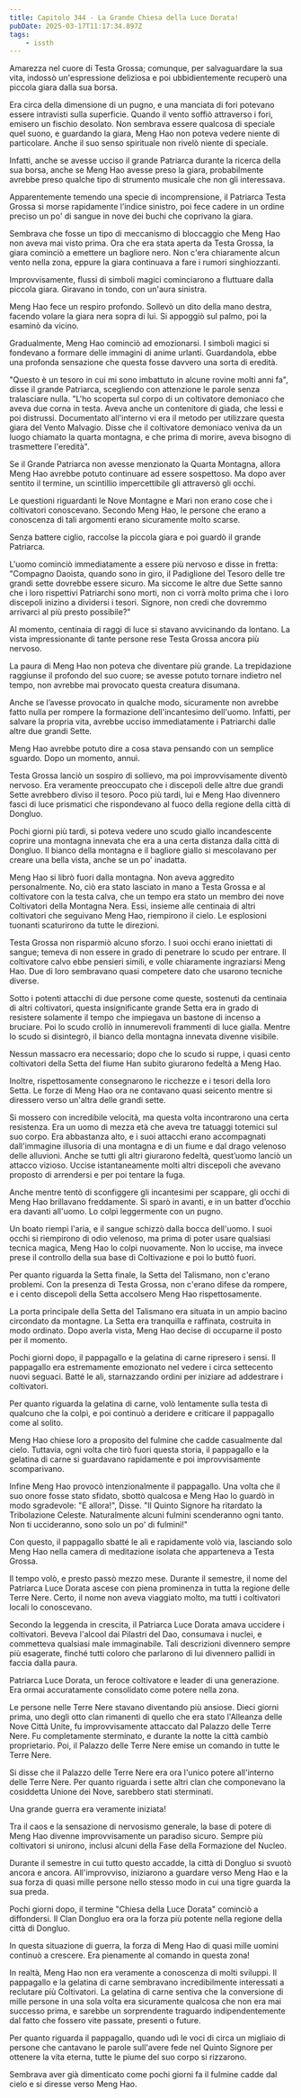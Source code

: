 ```yaml
---
title: Capitolo 344 - La Grande Chiesa della Luce Dorata!
pubDate: 2025-03-17T11:17:34.897Z
tags:
    - issth
---
```



Amarezza nel cuore di Testa Grossa; comunque, per salvaguardare la sua vita, indossò un'espressione deliziosa e poi ubbidientemente recuperò una piccola giara dalla sua borsa.


Era circa della dimensione di un pugno, e una manciata di fori potevano essere intravisti sulla superficie.
Quando il vento soffiò attraverso i fori, emisero un fischio desolato. Non sembrava essere qualcosa di speciale quel suono, e guardando la giara, Meng Hao non poteva vedere niente di particolare. Anche il suo senso spirituale non rivelò niente di speciale.


Infatti, anche se avesse ucciso il grande Patriarca durante la ricerca della sua borsa, anche se Meng Hao avesse preso la giara, probabilmente avrebbe preso qualche tipo di strumento musicale che non gli interessava.


Apparentemente temendo una specie di incomprensione, il Patriarca Testa Grossa si morse rapidamente l’indice sinistro, poi fece cadere in un ordine preciso un po' di sangue in nove dei buchi che coprivano la giara.


Sembrava che fosse un tipo di meccanismo di bloccaggio che Meng Hao non aveva mai visto prima. Ora che era stata aperta da Testa Grossa, la giara cominciò a emettere un bagliore nero. Non c'era chiaramente alcun vento nella zona, eppure la giara continuava a fare i rumori singhiozzanti.


Improvvisamente, flussi di simboli magici cominciarono a fluttuare dalla piccola giara. Giravano in tondo, con un'aura sinistra.


Meng Hao fece un respiro profondo. Sollevò un dito della mano destra, facendo volare la giara nera sopra di lui. Si appoggiò sul palmo, poi la esaminò da vicino.


Gradualmente, Meng Hao cominciò ad emozionarsi. I simboli magici si fondevano a formare delle immagini di anime urlanti. Guardandola, ebbe una profonda sensazione che questa fosse davvero una sorta di eredità.


"Questo è un tesoro in cui mi sono imbattuto in alcune rovine molti anni fa", disse il grande Patriarca, scegliendo con attenzione le parole senza tralasciare nulla. "L'ho scoperta sul corpo di un coltivatore demoniaco che aveva due corna in testa. Aveva anche un contenitore di giada, che lessi e poi distrussi. Documentato all'interno vi era il metodo per utilizzare questa giara del Vento Malvagio. Disse che il coltivatore demoniaco veniva da un luogo chiamato la quarta montagna, e che prima di morire, aveva bisogno di trasmettere l'eredità".


Se il Grande Patriarca non avesse menzionato la Quarta Montagna, allora Meng Hao avrebbe potuto continuare ad essere sospettoso. Ma dopo aver sentito il termine, un scintillio impercettibile gli attraversò gli occhi.


Le questioni riguardanti le Nove Montagne e Mari non erano cose che i coltivatori conoscevano. Secondo Meng Hao, le persone che erano a conoscenza di tali argomenti erano sicuramente molto scarse.


Senza battere ciglio, raccolse la piccola giara e poi guardò il grande Patriarca.


L'uomo cominciò immediatamente a essere più nervoso e disse in fretta: "Compagno Daoista, quando sono in giro, il Padiglione del Tesoro delle tre grandi sette dovrebbe essere sicuro. Ma siccome le altre due Sette sanno che i loro rispettivi Patriarchi sono morti, non ci vorrà molto prima che i loro discepoli inizino a dividersi i tesori. Signore, non credi che dovremmo arrivarci al più presto possibile?"


Al momento, centinaia di raggi di luce si stavano avvicinando da lontano. La vista impressionante di tante persone rese Testa Grossa ancora più nervoso.


La paura di Meng Hao non poteva che diventare più grande. La trepidazione raggiunse il profondo del suo cuore; se avesse potuto tornare indietro nel tempo, non avrebbe mai provocato questa creatura disumana.


Anche se l’avesse provocato in qualche modo, sicuramente non avrebbe fatto nulla per rompere la formazione dell'incantesimo dell'uomo. Infatti, per salvare la propria vita, avrebbe ucciso immediatamente i Patriarchi dalle altre due grandi Sette.


Meng Hao avrebbe potuto dire a cosa stava pensando con un semplice sguardo. Dopo un momento, annuì.


Testa Grossa lanciò un sospiro di sollievo, ma poi improvvisamente diventò nervoso. Era veramente preoccupato che i discepoli delle altre due grandi Sette avrebbero diviso il tesoro. Poco più tardi, lui e Meng Hao divennero fasci di luce prismatici che rispondevano al fuoco della regione della città di Dongluo.


Pochi giorni più tardi, si poteva vedere uno scudo giallo incandescente coprire una montagna innevata che era a una certa distanza dalla città di Dongluo. Il bianco della montagna e il bagliore giallo si mescolavano per creare una bella vista, anche se un po' inadatta.


Meng Hao si librò fuori dalla montagna. Non aveva aggredito personalmente. No, ciò era stato lasciato in mano a Testa Grossa e al coltivatore con la testa calva, che un tempo era stato un membro dei nove Coltivatori della Montagna Nera. Essi, insieme alle centinaia di altri coltivatori che seguivano Meng Hao, riempirono il cielo. Le esplosioni tuonanti scaturirono da tutte le direzioni.


Testa Grossa non risparmiò alcuno sforzo. I suoi occhi erano iniettati di sangue; temeva di non essere in grado di penetrare lo scudo per entrare. Il coltivatore calvo ebbe pensieri simili, e volle chiaramente ingraziarsi Meng Hao. Due di loro sembravano quasi competere dato che usarono tecniche diverse.


Sotto i potenti attacchi di due persone come queste, sostenuti da centinaia di altri coltivatori, questa insignificante grande Setta era in grado di resistere solamente il tempo che impiegava un bastone di incenso a bruciare. Poi lo scudo crollò in innumerevoli frammenti di luce gialla. Mentre lo scudo si disintegrò, il bianco della montagna innevata divenne visibile.


Nessun massacro era necessario; dopo che lo scudo si ruppe, i quasi cento coltivatori della Setta del fiume Han subito giurarono fedeltà a Meng Hao.


Inoltre, rispettosamente consegnarono le ricchezze e i tesori della loro Setta. Le forze di Meng Hao ora ne contavano quasi seicento mentre si diressero verso un'altra delle grandi sette.


Si mossero con incredibile velocità, ma questa volta incontrarono una certa resistenza. Era un uomo di mezza età che aveva tre tatuaggi totemici sul suo corpo. Era abbastanza alto, e i suoi attacchi erano accompagnati dall'immagine illusoria di una montagna e di un fiume e dal drago velenoso delle alluvioni.
Anche se tutti gli altri giurarono fedeltà, quest’uomo lanciò un attacco vizioso. Uccise istantaneamente molti altri discepoli che avevano proposto di arrendersi e per poi tentare la fuga.


Anche mentre tentò di sconfiggere gli incantesimi per scappare, gli occhi di Meng Hao brillavano freddamente. Si sparò in avanti, e in un batter d’occhio era davanti all'uomo. Lo colpì leggermente con un pugno.


Un boato riempì l'aria, e il sangue schizzò dalla bocca dell'uomo. I suoi occhi si riempirono di odio velenoso, ma prima di poter usare qualsiasi tecnica magica, Meng Hao lo colpì nuovamente. Non lo uccise, ma invece prese il controllo della sua base di Coltivazione e poi lo buttò fuori.


Per quanto riguarda la Setta finale, la Setta del Talismano, non c'erano problemi. Con la presenza di Testa Grossa, non c'erano difese da rompere, e i cento discepoli della Setta accolsero Meng Hao rispettosamente.


La porta principale della Setta del Talismano era situata in un ampio bacino circondato da montagne. La Setta era tranquilla e raffinata, costruita in modo ordinato. Dopo averla vista, Meng Hao decise di occuparne il posto per il momento.


Pochi giorni dopo, il pappagallo e la gelatina di carne ripresero i sensi. Il pappagallo era estremamente emozionato nel vedere i circa settecento nuovi seguaci. Batté le ali, starnazzando ordini per iniziare ad addestrare i coltivatori.


Per quanto riguarda la gelatina di carne, volò lentamente sulla testa di qualcuno che la colpì, e poi continuò a deridere e criticare il pappagallo come al solito.


Meng Hao chiese loro a proposito del fulmine che cadde casualmente dal cielo. Tuttavia, ogni volta che tirò fuori questa storia, il pappagallo e la gelatina di carne si guardavano rapidamente e poi improvvisamente scomparivano.


Infine Meng Hao provocò intenzionalmente il pappagallo. Una volta che il suo onore fosse stato sfidato, sbottò qualcosa e Meng Hao lo guardò in modo sgradevole: "E allora!", Disse. "Il Quinto Signore ha ritardato la Tribolazione Celeste. Naturalmente alcuni fulmini scenderanno ogni tanto. Non ti uccideranno, sono solo un po' di fulmini!"


Con questo, il pappagallo sbatté le ali e rapidamente volò via, lasciando solo Meng Hao nella camera di meditazione isolata che apparteneva a Testa Grossa.


Il tempo volò, e presto passò mezzo mese. Durante il semestre, il nome del Patriarca Luce Dorata ascese con piena prominenza in tutta la regione delle Terre Nere. Certo, il nome non aveva viaggiato molto, ma tutti i coltivatori locali lo conoscevano.


Secondo la leggenda in crescita, il Patriarca Luce Dorata amava uccidere i coltivatori. Beveva l'alcool dai Pilastri del Dao, consumava i nuclei, e commetteva qualsiasi male immaginabile. Tali descrizioni divennero sempre più esagerate, finché tutti coloro che parlarono di lui divennero pallidi in faccia dalla paura.


Patriarca Luce Dorata, un feroce coltivatore e leader di una generazione. Era ormai accuratamente consolidato come potere nella zona.


Le persone nelle Terre Nere stavano diventando più ansiose. Dieci giorni prima, uno degli otto clan rimanenti di quello che era stato l'Alleanza delle Nove Città Unite, fu improvvisamente attaccato dal Palazzo delle Terre Nere. Fu completamente sterminato, e durante la notte la città cambiò proprietario.
Poi, il Palazzo delle Terre Nere emise un comando in tutte le Terre Nere.


Si disse che il Palazzo delle Terre Nere era ora l'unico potere all'interno delle Terre Nere. Per quanto riguarda i sette altri clan che componevano la cosiddetta Unione dei Nove, sarebbero stati sterminati.


Una grande guerra era veramente iniziata!


Tra il caos e la sensazione di nervosismo generale, la base di potere di Meng Hao divenne improvvisamente un paradiso sicuro. Sempre più coltivatori si unirono, inclusi alcuni della Fase della Formazione del Nucleo.


Durante il semestre in cui tutto questo accadde, la città di Dongluo si svuotò ancora e ancora.
All'improvviso, iniziarono a guardare verso Meng Hao e la sua forza di quasi mille persone nello stesso modo in cui una tigre guarda la sua preda.


Pochi giorni dopo, il termine "Chiesa della Luce Dorata" cominciò a diffondersi. Il Clan Dongluo era ora la forza più potente nella regione della città di Dongluo.


In questa situazione di guerra, la forza di Meng Hao di quasi mille uomini continuò a crescere. Era pienamente al comando in questa zona!


In realtà, Meng Hao non era veramente a conoscenza di molti sviluppi. Il pappagallo e la gelatina di carne sembravano incredibilmente interessati a reclutare più Coltivatori. La gelatina di carne sentiva che la conversione di mille persone in una sola volta era sicuramente qualcosa che non era mai successo prima, e sarebbe un sorprendente traguardo indipendentemente dal fatto che fossero vite passate, presenti o future.


Per quanto riguarda il pappagallo, quando udì le voci di circa un migliaio di persone che cantavano le parole sull'avere fede nel Quinto Signore per ottenere la vita eterna, tutte le piume del suo corpo si rizzarono.


Sembrava aver già dimenticato come pochi giorni fa il fulmine cadde dal cielo e si diresse verso Meng Hao.
                                


                                



